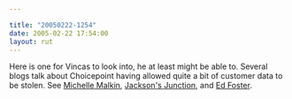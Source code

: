 ```yaml
---

title: "20050222-1254"
date: 2005-02-22 17:54:00
layout: rut
---
```


Here is one for Vincas to look into, he at least might
be able to.  Several blogs talk about Choicepoint having
allowed quite a bit of customer data to be stolen.  See <a href="http://michellemalkin.com/archives/001571.htm">Michelle
Malkin</a>, <a href="http://treyjackson.typepad.com/junction/2005/02/choicepoint_wha.html">Jackson's
Junction</a>, and <a href="http://radio.weblogs.com/0123585/2005/02/21.html#a219">Ed
Foster</a>.

